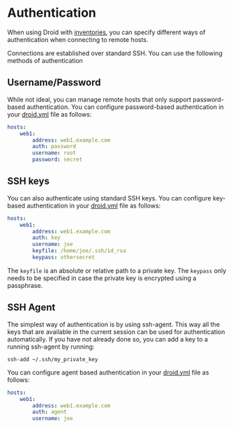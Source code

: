 # Authentication

When using Droid with [inventories](inventory), you can specify different ways of authentication when connecting to remote hosts.

Connections are established over standard SSH. You can use the following methods of authentication


## Username/Password

While not ideal, you can manage remote hosts that only support password-based authentication. You can configure password-based authentication in your [droid.yml](droid-yml) file as follows:

```yml
hosts:
    web1:
        address: web1.example.com
        auth: password
        username: root
        password: secret
```

## SSH keys

You can also authenticate using standard SSH keys. You can configure key-based authentication in your [droid.yml](droid-yml) file as follows:

```yml
hosts:
    web1:
        address: web1.example.com
        auth: key
        username: joe
        keyfile: /home/joe/.ssh/id_rsa
        keypass: othersecret
```

The `keyfile` is an absolute or relative path to a private key.
The `keypass` only needs to be specified in case the private key is encrypted using a passphrase.

## SSH Agent

The simplest way of authentication is by using ssh-agent. This way all the keys that are available in the current session can be used for authentication automatically. If you have not already done so, you can add a key to a running ssh-agent by running:

    ssh-add ~/.ssh/my_private_key

You can configure agent based authentication in your [droid.yml](droid-yml) file as follows:

```yml
hosts:
    web1:
        address: web1.example.com
        auth: agent
        username: joe
```

